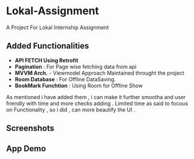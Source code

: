 # Lokal-Assignment
A Project For Lokal Internship Assignment

## Added Functionalities

- **API FETCH Using Retrofit**
- **Pagination** : For Page wise fetching data from api
- **MVVM Arch.** - Viewmodel Approach Maintained throught the project
- **Room Database** : For Offline DataSaving.
- **BookMark Funchtion** : Using Room for Offline Show

As mentioned i have added them , i can make it further smootha and user friendly with time and more checks adding . 
Limited time as said to focous on Functionality , so i did , can more beautify the UI . 

## Screenshots


## App Demo


